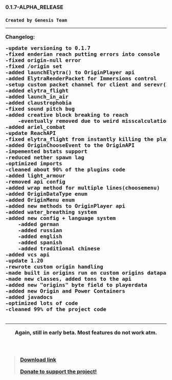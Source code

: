 <h3>0.1.7-ALPHA_RELEASE<h3>
<code>Created by Genesis Team</code>
<hr>
Changelog:
<pre>
-update versioning to 0.1.7
-fixed enderian reach putting errors into console
-fixed origin-null error
-fixed /origin set
-added launchElytra() to OriginPlayer api
-added ElytraRenderPacket for Immersions control
-setup custom packet channel for client and serevr(Immersions)
-added elytra_flight
-added launch_in_air
-added claustrophobia
-fixed sound pitch bug
-added creative block breaking to reach
    -eventually removed due to weird misscalculations
-added ariel_combat
-update ReachAPI
-fixed elytra_flight from instantly killing the player
-added OriginChooseEvent to the OriginAPI
-impemented bstats support
-reduced nether spawn lag
-optimized imports
-cleaned about 90% of the plugins code
-added light_armour
-removed api config
-added wrap method for multiple lines(choosemenu)
-added OriginDataType enum
-added OriginMenu enum
-added new methods to OriginPlayer api
-added water_breathing system
-added new config + language system
    -added german
    -added russian
    -added english
    -added spanish
    -added traditional chinese
-added vcs api
-update 1.20
-rewrote custom origin handling
-made built in origins run on custom origins datapacks
-made new classes, added tons to the api
-added new "origins" byte field to playerdata
-added new Origin and Power Containers
-added javadocs
-optimized lots of code
-cleaned 99% of the project code

</pre>
<hr>
<header>Again, still in early beta. Most features do not work atm.</header>
<blockquote><a href="https://modrinth.com/plugins/GenesisMC" rel="noopener nofollow ugc">Download link</a>

<a href="https://streamelements.com/duerismc/tip" rel="noopener nofollow ugc">Donate to support the project!</a>
</blockquote>
